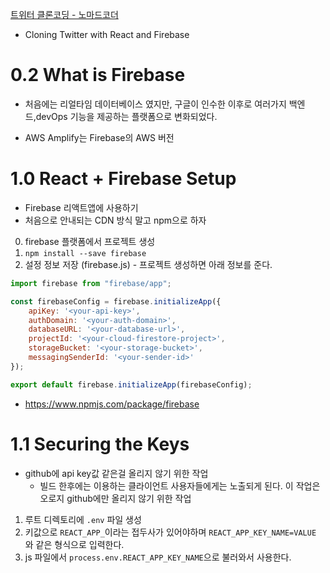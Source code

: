 [트위터 클론코딩 - 노마드코더](https://nomadcoders.co/nwitter/lobby)
- Cloning Twitter with React and Firebase

# 0.2 What is Firebase

- 처음에는 리얼타임 데이터베이스 였지만, 구글이 인수한 이후로 여러가지 백엔드,devOps 기능을 제공하는 플랫폼으로 변화되었다.

- AWS Amplify는 Firebase의 AWS 버전

# 1.0 React + Firebase Setup

- Firebase 리액트앱에 사용하기
- 처음으로 안내되는 CDN 방식 말고 npm으로 하자

0. firebase 플랫폼에서 프로젝트 생성
1. `npm install --save firebase`
2. 설정 정보 저장 (firebase.js) - 프로젝트 생성하면 아래 정보를 준다.
```js
import firebase from "firebase/app";

const firebaseConfig = firebase.initializeApp({
    apiKey: '<your-api-key>',
    authDomain: '<your-auth-domain>',
    databaseURL: '<your-database-url>',
    projectId: '<your-cloud-firestore-project>',
    storageBucket: '<your-storage-bucket>',
    messagingSenderId: '<your-sender-id>'
});

export default firebase.initializeApp(firebaseConfig);
```

- https://www.npmjs.com/package/firebase

# 1.1 Securing the Keys

- github에 api key값 같은걸 올리지 않기 위한 작업
    - 빌드 한후에는 이용하는 클라이언트 사용자들에게는 노출되게 된다. 이 작업은 오로지 github에만 올리지 않기 위한 작업

1. 루트 디렉토리에 `.env` 파일 생성
2. 키값으로 `REACT_APP_`이라는 접두사가 있어야하며 `REACT_APP_KEY_NAME=VALUE` 와 같은 형식으로 입력한다.
3. js 파일에서 `process.env.REACT_APP_KEY_NAME`으로 불러와서 사용한다.